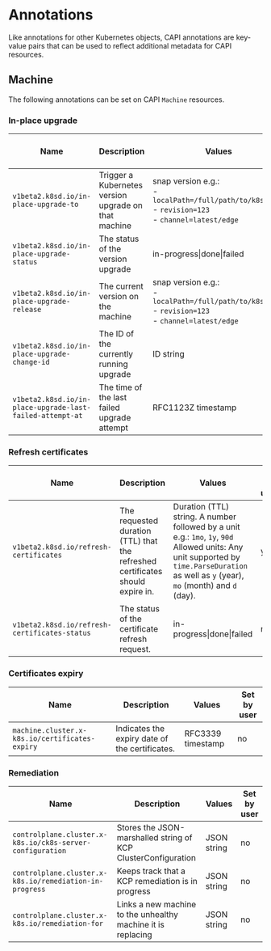 # Annotations

Like annotations for other Kubernetes objects, CAPI annotations are key-value
pairs that can be used to reflect additional metadata for CAPI resources.

## Machine

The following annotations can be set on CAPI `Machine` resources.

### In-place upgrade

| Name                                                      | Description                                          | Values                                                                                                    | Set by user |
|-----------------------------------------------------------|------------------------------------------------------|-----------------------------------------------------------------------------------------------------------|-------------|
| `v1beta2.k8sd.io/in-place-upgrade-to`                     | Trigger a Kubernetes version upgrade on that machine | snap version e.g.:<br>- `localPath=/full/path/to/k8s.snap`<br>- `revision=123`<br>- `channel=latest/edge` | yes         |
| `v1beta2.k8sd.io/in-place-upgrade-status`                 | The status of the version upgrade                    | in-progress\|done\|failed                                                                                 | no          |
| `v1beta2.k8sd.io/in-place-upgrade-release`                | The current version on the machine                   | snap version e.g.:<br>- `localPath=/full/path/to/k8s.snap`<br>- `revision=123`<br>- `channel=latest/edge` | no          |
| `v1beta2.k8sd.io/in-place-upgrade-change-id`              | The ID of the currently running upgrade              | ID string                                                                                                 | no          |
| `v1beta2.k8sd.io/in-place-upgrade-last-failed-attempt-at` | The time of the last failed upgrade attempt          | RFC1123Z timestamp                                                                                        | no          |

### Refresh certificates

| Name                                          | Description                                                                    | Values                                                                                                                                                                                      | Set by user |
|-----------------------------------------------|--------------------------------------------------------------------------------|---------------------------------------------------------------------------------------------------------------------------------------------------------------------------------------------|-------------|
| `v1beta2.k8sd.io/refresh-certificates`        | The requested duration (TTL) that the refreshed certificates should expire in. | Duration (TTL) string. A number followed by a unit e.g.: `1mo`, `1y`, `90d`<br>Allowed units: Any unit supported by `time.ParseDuration` as well as `y` (year), `mo` (month) and `d` (day). | yes         |
| `v1beta2.k8sd.io/refresh-certificates-status` | The status of the certificate refresh request.                                 | in-progress\|done\|failed                                                                                                                                                                   | no          |

### Certificates expiry

| Name                                           | Description                                    | Values            | Set by user |
|------------------------------------------------|------------------------------------------------|-------------------|-------------|
| `machine.cluster.x-k8s.io/certificates-expiry` | Indicates the expiry date of the certificates. | RFC3339 timestamp | no          |

### Remediation

| Name                                                      | Description                                                   | Values      | Set by user |
|-----------------------------------------------------------|---------------------------------------------------------------|-------------|-------------|
| `controlplane.cluster.x-k8s.io/ck8s-server-configuration` | Stores the JSON-marshalled string of KCP ClusterConfiguration | JSON string | no          |
| `controlplane.cluster.x-k8s.io/remediation-in-progress`   | Keeps track that a KCP remediation is in progress             | JSON string | no          |
| `controlplane.cluster.x-k8s.io/remediation-for`           | Links a new machine to the unhealthy machine it is replacing  | JSON string | no          |

